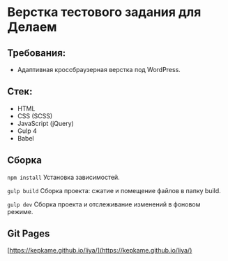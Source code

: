# Верстка тестового задания для Делаем

## Требования:

- Адаптивная кроссбраузерная верстка под WordPress.

## Стек:

- HTML
- CSS (SCSS)
- JavaScript (jQuery)
- Gulp 4
- Babel

## Сборка

```npm install``` Установка зависимостей.

```gulp build``` Сборка проекта: сжатие и помещение файлов в папку build.

```gulp dev``` Сборка проекта и отслеживание изменений в фоновом режиме.

## Git Pages

[https://kepkame.github.io/liya/](https://kepkame.github.io/liya/)
